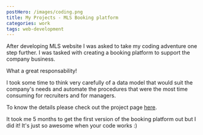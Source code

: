 ```yaml
---
postHero: /images/coding.png
title: My Projects - MLS Booking platform
categories: work
tags: web-development
---
```


After developing MLS website I was asked to take my coding adventure one step further. I was tasked with creating a booking platform to support the company business.

What a great responsability!

I took some time to think very carefully of a data model that would suit the company's needs and automate the procedures that were the most time consuming for recruiters and for managers.

To know the details please check out the project page [here](https://vanessaesanto.com/projects/3-booking).

It took me 5 months to get the first version of the booking platform out but I did it! It's just so awesome when your code works :)



